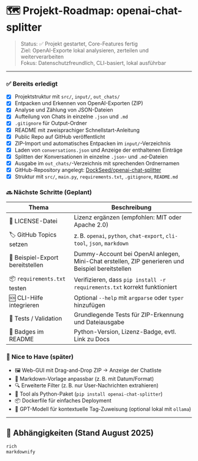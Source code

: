 # 🗺️ Projekt-Roadmap: openai-chat-splitter

> Status: ✅ Projekt gestartet, Core-Features fertig  
> Ziel: OpenAI-Exporte lokal analysieren, zerteilen und weiterverarbeiten  
> Fokus: Datenschutzfreundlich, CLI-basiert, lokal ausführbar

---

### ✅ Bereits erledigt

- [x] Projektstruktur mit `src/`, `input/`, `out_chats/`
- [x] Entpacken und Erkennen von OpenAI-Exporten (ZIP)
- [x] Analyse und Zählung von JSON-Dateien
- [x] Aufteilung von Chats in einzelne `.json` und `.md`
- [x] `.gitignore` für Output-Ordner
- [x] README mit zweisprachiger Schnellstart-Anleitung
- [x] Public Repo auf GitHub veröffentlicht
- [x] ZIP-Import und automatisches Entpacken im `input/`-Verzeichnis
- [x] Laden von `conversations.json` und Anzeige der enthaltenen Einträge
- [x] Splitten der Konversationen in einzelne `.json`- und `.md`-Dateien
- [x] Ausgabe im `out_chats/`-Verzeichnis mit sprechenden Ordnernamen
- [x] GitHub-Repository angelegt: [DockSeed/openai-chat-splitter](https://github.com/DockSeed/openai-chat-splitter)
- [x] Struktur mit `src/`, `main.py`, `requirements.txt`, `.gitignore`, `README.md`

### 🔜 Nächste Schritte (Geplant)

| Thema                       | Beschreibung                                                                 |
|----------------------------|------------------------------------------------------------------------------|
| 🧾 LICENSE-Datei           | Lizenz ergänzen (empfohlen: MIT oder Apache 2.0)                             |
| 🏷️ GitHub Topics setzen   | z. B. `openai`, `python`, `chat-export`, `cli-tool`, `json`, `markdown`     |
| 🧪 Beispiel-Export bereitstellen | Dummy-Account bei OpenAI anlegen, Mini-Chat erstellen, ZIP generieren und Beispiel bereitstellen |
| 📦 `requirements.txt` testen  | Verifizieren, dass `pip install -r requirements.txt` korrekt funktioniert    |
| 🆘 CLI-Hilfe integrieren    | Optional `--help` mit `argparse` oder `typer` hinzufügen                     |
| 🧪 Tests / Validation       | Grundlegende Tests für ZIP-Erkennung und Dateiausgabe                        |
| 🔖 Badges im README        | Python-Version, Lizenz-Badge, evtl. Link zu Docs                             |

### 🧠 Nice to Have (später)

- 🖼️ Web-GUI mit Drag-and-Drop ZIP → Anzeige der Chatliste
- 📝 Markdown-Vorlage anpassbar (z. B. mit Datum/Format)
- 🔍 Erweiterte Filter (z. B. nur User-Nachrichten extrahieren)
- 🧰 Tool als Python-Paket (`pip install openai-chat-splitter`)
- 📦 Dockerfile für einfaches Deployment
- 🧠 GPT-Modell für kontextuelle Tag-Zuweisung (optional lokal mit `ollama`)

---

## 🧩 Abhängigkeiten (Stand August 2025)

```txt
rich
markdownify
